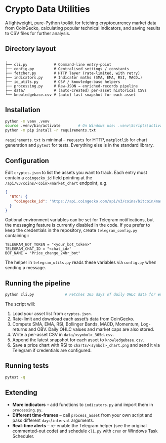 # Crypto Data Utilities

A lightweight, pure-Python toolkit for fetching cryptocurrency market data from
CoinGecko, calculating popular technical indicators, and saving results to CSV
files for further analysis.

## Directory layout

```
.
├── cli.py            # Command-line entry-point
├── config.py         # Centralised settings / constants
├── fetcher.py        # HTTP layer (rate-limited, with retry)
├── indicators.py     # Indicator maths (SMA, EMA, RSI, MACD…)
├── io_utils.py       # CSV / knowledge-base helpers
├── processing.py     # Raw-JSON → enriched-records pipeline
├── data/             # (auto-created) per-asset historical CSVs
└── knowledgebase.csv # (auto) last snapshot for each asset
```

## Installation

```bash
python -m venv .venv
source .venv/bin/activate        # On Windows use: .venv\Scripts\activate
python -m pip install -r requirements.txt
```

`requirements.txt` is minimal – `requests` for HTTP, `matplotlib` for chart
generation and `pytest` for tests. Everything else is in the standard library.

## Configuration

Edit `cryptos.json` to list the assets you want to track. Each entry must
contain a `coingecko_id` field pointing at the
`/api/v3/coins/<coin>/market_chart` endpoint, e.g.

```json
{
  "BTC": {
    "coingecko_id": "https://api.coingecko.com/api/v3/coins/bitcoin/market_chart"
  }
}
```

Optional environment variables can be set for Telegram notifications, but the
messaging feature is currently disabled in the code.  If you prefer to keep the
credentials in the repository, create ``telegram_config.py`` containing::

    TELEGRAM_BOT_TOKEN = "<your_bot_token>"
    TELEGRAM_CHAT_ID = "<chat_id>"
    BOT_NAME = "Price_change_24hr_bot"

The helper in ``telegram_utils.py`` reads these variables via ``config.py`` when
sending a message.

## Running the pipeline

```bash
python cli.py              # Fetches 365 days of daily OHLC data for every asset
```

The script will:

1. Load your asset list from `cryptos.json`.
2. Rate-limit and download each asset’s data from CoinGecko.
3. Compute SMA, EMA, RSI, Bollinger Bands, MACD, Momentum, Log-returns and OBV.
   Daily OHLC values and market caps are also stored.
4. Write a per-asset CSV in `data/<symbol>_365d.csv`.
5. Append the latest snapshot for each asset to `knowledgebase.csv`.
6. Save a price chart with RSI to `charts/<symbol>_chart.png` and send it via
   Telegram if credentials are configured.

## Running tests

```bash
pytest -q
```

## Extending

* **More indicators** – add functions to `indicators.py` and import them in
  `processing.py`.
* **Different time-frames** – call `process_asset` from your own script and pass
  different `days`/`interval` arguments.
* **Real-time alerts** – re-enable the Telegram helper (see the original
  commented-out code) and schedule `cli.py` with `cron` or Windows Task
  Scheduler.
